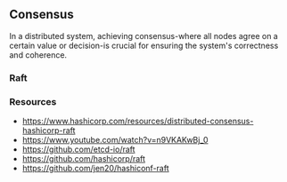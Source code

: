 ## Consensus

In a distributed system, achieving consensus-where all nodes agree on a certain value or decision-is
crucial for ensuring the system's correctness and coherence.

### Raft

### Resources

- https://www.hashicorp.com/resources/distributed-consensus-hashicorp-raft
- https://www.youtube.com/watch?v=n9VKAKwBj_0
- https://github.com/etcd-io/raft
- https://github.com/hashicorp/raft
- https://github.com/jen20/hashiconf-raft